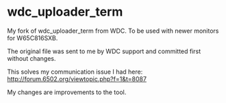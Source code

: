 # wdc_uploader_term
My fork of wdc_uploader_term from WDC. To be used with newer monitors for W65C816SXB.

The original file was sent to me by WDC support and committed first without changes.

This solves my communication issue I had here: http://forum.6502.org/viewtopic.php?f=1&t=8087

My changes are improvements to the tool.

